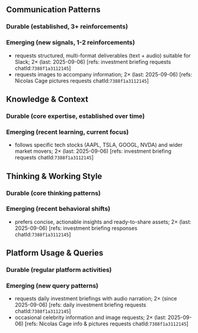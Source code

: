 ## Communication Patterns
### Durable (established, 3+ reinforcements)

### Emerging (new signals, 1-2 reinforcements)
- requests structured, multi-format deliverables (text + audio) suitable for Slack; 2× (last: 2025-09-06) [refs: investment briefing requests chatId:`7388f1a3112145`]
- requests images to accompany information; 2× (last: 2025-09-06) [refs: Nicolas Cage pictures requests chatId:`7388f1a3112145`]

## Knowledge & Context
### Durable (core expertise, established over time)

### Emerging (recent learning, current focus)
- follows specific tech stocks (AAPL, TSLA, GOOGL, NVDA) and wider market movers; 2× (last: 2025-09-06) [refs: investment briefing requests chatId:`7388f1a3112145`]

## Thinking & Working Style
### Durable (core thinking patterns)

### Emerging (recent behavioral shifts)
- prefers concise, actionable insights and ready-to-share assets; 2× (last: 2025-09-06) [refs: investment briefing responses chatId:`7388f1a3112145`]

## Platform Usage & Queries
### Durable (regular platform activities)

### Emerging (new query patterns)
- requests daily investment briefings with audio narration; 2× (since 2025-09-06) [refs: daily investment briefing requests chatId:`7388f1a3112145`]
- occasional celebrity information and image requests; 2× (last: 2025-09-06) [refs: Nicolas Cage info & pictures requests chatId:`7388f1a3112145`]